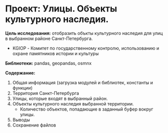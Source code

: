 # Проект: Улицы. Объекты культурного наследия.
**Цель исследования:** отобразить объкты культурного наследия для улиц в выбранном районе Санкт-Петербурга.
* KGIOP - Комитет по государственному контролю, использованию и охране памятников истории и культуры

**Библиотеки:** pandas, geopandas, osmnx

**Содержание:**
1. Общая информация (загрузка модулей и библиотек, константы и функции)
2. Территория Санкт-Петербурга
3. Улицы, которые входят в выбранный район.
4. Объекты культурного наследия выбранной территории.
    * Количество объектов, попадающие в заданный буфер вокруг улицы.
5. Выводы
6. Сохранение файлов
